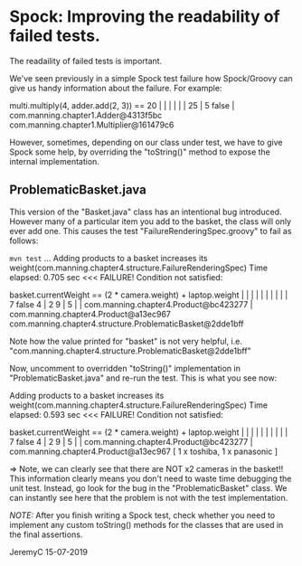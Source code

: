 # Spock: Improving the readability of failed tests.

The readaility of failed tests is important.

We've seen previously in a simple Spock test failure how Spock/Groovy can give us
handy information about the failure. For example:

multi.multiply(4, adder.add(2, 3)) == 20
|     |           |     |          |
|     25          |     5          false
|                 com.manning.chapter1.Adder@4313f5bc
com.manning.chapter1.Multiplier@161479c6

However, sometimes, depending on our class under test, we have to give Spock some
help, by overriding the "toString()" method to expose the internal implementation.


## ProblematicBasket.java
This version of the "Basket.java" class has an intentional bug introduced.
However many of a particular item you add to the basket, the class will only
ever add one. This causes the test "FailureRenderingSpec.groovy" to fail as follows:

`mvn test`
...
Adding products to a basket increases its weight(com.manning.chapter4.structure.FailureRenderingSpec)  Time elapsed: 0.705 sec  <<< FAILURE!
Condition not satisfied:

basket.currentWeight == (2 * camera.weight) + laptop.weight
|      |             |     | |      |       | |      |
|      7             false 4 |      2       9 |      5
|                            |                com.manning.chapter4.Product@bc423277
|                            com.manning.chapter4.Product@a13ec967
com.manning.chapter4.structure.ProblematicBasket@2dde1bff

Note how the value printed for "basket" is not very helpful, i.e. "com.manning.chapter4.structure.ProblematicBasket@2dde1bff"

Now, uncomment to overridden "toString()" implementation in "ProblematicBasket.java" and re-run the test.
This is what you see now:

Adding products to a basket increases its weight(com.manning.chapter4.structure.FailureRenderingSpec)  Time elapsed: 0.593 sec  <<< FAILURE!
Condition not satisfied:

basket.currentWeight == (2 * camera.weight) + laptop.weight
|      |             |     | |      |       | |      |
|      7             false 4 |      2       9 |      5
|                            |                com.manning.chapter4.Product@bc423277
|                            com.manning.chapter4.Product@a13ec967
[ 1 x toshiba, 1 x panasonic ]

=> Note, we can clearly see that there are NOT x2 cameras in the basket!! 
   This information clearly means you don't need to waste time debugging the unit test. Instead,
   go look for the bug in the "ProblematicBasket" class.
   We can instantly see here that the problem is not with the test implementation.

*NOTE:* After you finish writing a Spock test, check whether you need to implement any 
        custom toString() methods for the classes that are used in the final assertions.


JeremyC 15-07-2019
